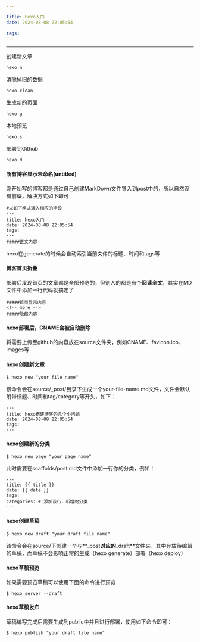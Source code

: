 ```yaml
---

title: Hexo入门
date: 2024-08-08 22:05:54

tags: 
---
```


---

<!-- more -->

创建新文章

```
hexo n
```

清除掉旧的数据

```
hexo clean
```

生成新的页面

```
hexo g
```

本地预览

```
hexo s
```

部署到Github

```
hexo d
```



#### 所有博客显示未命名(untitled)

刚开始写的博客都是通过自己创建MarkDown文件导入到post中的，所以自然没有前缀，解决方式如下即可

```
#以如下格式输入相应的字段
---
title: hexo入门
date: 2024-08-08 22:05:54
tags:
---
#####正文内容
```

hexo在generate的时候会自动索引当前文件的标题、时间和tags等

#### 博客首页折叠

部署后发现首页的文章都是全部预览的，但别人的都是有个**阅读全文**，其实在MD文件中添加一行代码就搞定了

```
#####首页显示内容
<!-- more -->
#####隐藏内容
```



#### hexo部署后，CNAME会被自动删除

将需要上传至github的内容放在source文件夹，例如CNAME、favicon.ico、images等



#### hexo创建新文章

```
$ hexo new "your file name"
```

该命令会在source/_post/目录下生成一个your-file-name.md文件，文件会默认附带标题、时间和tag/category等开头，如下：

```
---
title: hexo搭建博客的几个小问题
date: 2024-08-08 22:05:54
tags:
---
```

#### hexo创建新的分类

```
$ hexo new page "your page name"
```

此时需要在scaffolds/post.md文件中添加一行你的分类，例如：

```
---
title: {{ title }}
date: {{ date }}
tags:
categories: # 添加该行，新增的分类
---
```

#### hexo创建草稿

```
$ hexo new draft "your draft file name"
```

该命令会在source/下创建一个与**_post**对应的**_draft**文件夹，其中存放待编辑的草稿，而草稿不会影响正常的生成（hexo generate）部署（hexo deploy）

#### hexo草稿预览

如果需要预览草稿可以使用下面的命令进行预览

```
$ hexo server --draft
```

#### hexo草稿发布

草稿编写完成后需要生成到public中并且进行部署，使用如下命令即可：

```
$ hexo publish "your draft file name"
```
